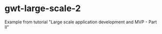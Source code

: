 gwt-large-scale-2
=================

Example from tutorial "Large scale application development and MVP - Part II"